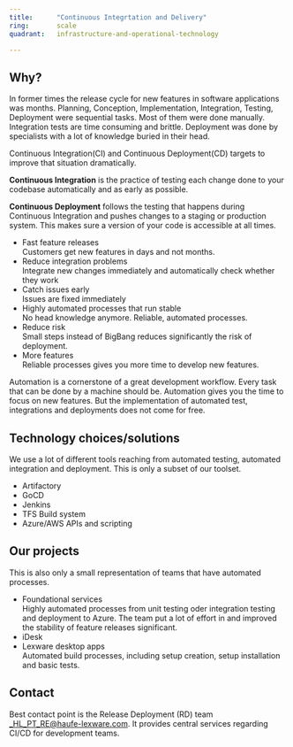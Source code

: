 ```yaml
---
title:      "Continuous Integrtation and Delivery"
ring:       scale
quadrant:   infrastructure-and-operational-technology

---
```


## Why? ##

In former times the release cycle for new features in software applications was months.
Planning, Conception, Implementation, Integration, Testing, Deployment were sequential tasks. Most of them were done manually.
Integration tests are time consuming and brittle. Deployment was done by specialists with a lot of knowledge buried in their head.

Continuous Integration(CI) and Continuous Deployment(CD) targets to improve that situation dramatically.

**Continuous Integration** is the practice of testing each change done to your codebase automatically and as early as possible.

**Continuous Deployment** follows the testing that happens during Continuous Integration and pushes changes to a staging or production system. This makes sure a version of your code is accessible at all times.

- Fast feature releases   
  Customers get new features in days and not months.
- Reduce integration problems   
  Integrate new changes immediately and automatically check whether they work
- Catch issues early  
  Issues are fixed immediately
- Highly automated processes that run stable   
  No head knowledge anymore. Reliable, automated processes.
- Reduce risk   
  Small steps instead of BigBang reduces significantly the risk of deployment.
- More features   
  Reliable processes gives you more time to develop new features.

Automation is a cornerstone of a great development workflow. Every task that can be done by a machine should be. Automation gives you the time to focus on new features. 
But the implementation of automated test, integrations and deployments does not come for free.

## Technology choices/solutions ##

We use a lot of different tools reaching from automated testing, automated integration and deployment.
This is only a subset of our toolset.

- Artifactory
- GoCD
- Jenkins
- TFS Build system
- Azure/AWS APIs and scripting

## Our projects ##

This is also only a small representation of teams that have automated processes.

- Foundational services  
  Highly automated processes from unit testing oder integration testing and deployment to Azure. The team put a lot of effort in and improved the stability of feature releases significant.
- iDesk
- Lexware desktop apps  
  Automated build processes, including setup creation, setup installation and basic tests.

## Contact ##

Best contact point is the Release Deployment (RD) team <_HL_PT_RE@haufe-lexware.com>. It provides central services regarding CI/CD for development teams.
